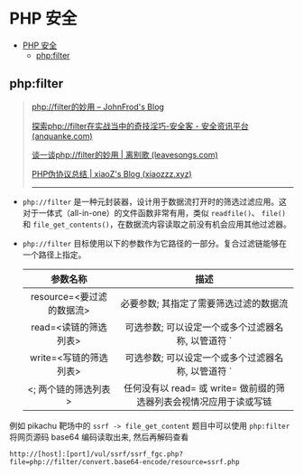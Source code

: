 # PHP 安全

- [PHP 安全](#php-安全)
  - [php:filter](#phpfilter)


## php:filter

> [php://filter的妙用 – JohnFrod's Blog](https://johnfrod.top/安全/php-filter的妙用/)
>
> [探索php://filter在实战当中的奇技淫巧-安全客 - 安全资讯平台 (anquanke.com)](https://www.anquanke.com/post/id/202510)
>
> [谈一谈php://filter的妙用 | 离别歌 (leavesongs.com)](https://www.leavesongs.com/PENETRATION/php-filter-magic.html)
>
> [PHP伪协议总结 | xiaoZ's Blog (xiaozzz.xyz)](https://www.xiaozzz.xyz/2019/09/21/PHP伪协议总结/)
>
> ---


- `php://filter` 是一种元封装器，设计用于数据流打开时的筛选过滤应用。这对于一体式（all-in-one）的文件函数非常有用，类似 `readfile()`、 `file()` 和 `file_get_contents()`，在数据流内容读取之前没有机会应用其他过滤器。

- `php://filter` 目标使用以下的参数作为它路径的一部分。复合过滤链能够在一个路径上指定。

  |         参数名称          |                             描述                             |
  | :-----------------------: | :----------------------------------------------------------: |
  | resource=<要过滤的数据流> |            必要参数; 其指定了需要筛选过滤的数据流            |
  |   read=<读链的筛选列表>   |  可选参数; 可以设定一个或多个过滤器名称, 以管道符 `|` 分隔   |
  |  write=<写链的筛选列表>   |  可选参数; 可以设定一个或多个过滤器名称, 以管道符 `|`  分隔  |
  |   <; 两个链的筛选列表>    | 任何没有以 read= 或 write= 做前缀的筛选器列表会视情况应用于读或写链 |

例如 pikachu 靶场中的 `ssrf -> file_get_content` 题目中可以使用 `php:filter` 将网页源码 base64 编码读取出来, 然后再解码查看


  ```http
  http://[host]:[port]/vul/ssrf/ssrf_fgc.php?file=php://filter/convert.base64-encode/resource=ssrf.php
  ```